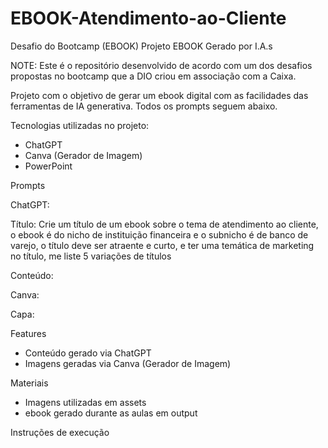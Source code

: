 # EBOOK-Atendimento-ao-Cliente
Desafio do Bootcamp (EBOOK)
Projeto EBOOK Gerado por I.A.s

NOTE: Este é o repositório desenvolvido de acordo com um dos desafios propostas no bootcamp que a DIO criou em associação com a Caixa.

Projeto com o objetivo de gerar um ebook digital com as facilidades das ferramentas de IA generativa. Todos os prompts seguem abaixo.


Tecnologias utilizadas no projeto:
- ChatGPT
- Canva (Gerador de Imagem)
- PowerPoint


Prompts

ChatGPT:

Título: Crie um título de um ebook sobre o tema de atendimento ao cliente, o ebook é do nicho de instituição financeira e o subnicho é de banco de varejo, o título deve ser atraente e curto, e ter uma temática de marketing no título, me liste 5 variações de títulos

Conteúdo:

Canva:

Capa:


Features
- Conteúdo gerado via ChatGPT
- Imagens geradas via Canva (Gerador de Imagem)
 
Materiais
* Imagens utilizadas em assets
* ebook gerado durante as aulas em output

 
Instruções de execução
  
